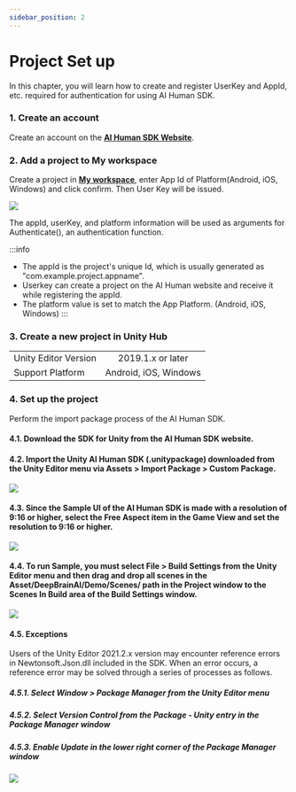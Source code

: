 ```yaml
---
sidebar_position: 2
---
```


# Project Set up

In this chapter, you will learn how to create and register UserKey and AppId, etc. required for authentication for using AI Human SDK.

### 1. Create an account

Create an account on the **[AI Human SDK Website](https://aihuman.aistudios.com)**.

### 2. Add a project to My workspace

Create a project in **[My workspace](https://aihuman.aistudios.com/aihuman/sdk)**, enter App Id of Platform(Android, iOS, Windows) and click confirm. Then User Key will be issued.

<img src="/img/aihuman/unity/SDK_WebPage_UserKey.png" />

The appId, userKey, and platform information will be used as arguments for Authenticate(), an authentication function.

:::info

- The appId is the project's unique Id, which is usually generated as "com.example.project.appname".
- Userkey can create a project on the AI Human website and receive it while registering the appId.
- The platform value is set to match the App Platform. (Android, iOS, Windows)
  :::

### 3. Create a new project in Unity Hub

<table>
	<tr>
		<td>Unity Editor Version</td>
		<td align="center">2019.1.x or later</td>		
	</tr>
	<tr>
		<td>Support Platform</td>
		<td align="center">Android, iOS, Windows</td>
	</tr>
</table>

### 4. Set up the project

Perform the import package process of the AI Human SDK.

#### 4.1. Download the SDK for Unity from the AI Human SDK website.

#### 4.2. Import the Unity AI Human SDK (.unitypackage) downloaded from the Unity Editor menu via Assets > Import Package > Custom Package.

<img src="/img/aihuman/unity/import_package.png" />

#### 4.3. Since the Sample UI of the AI Human SDK is made with a resolution of 9:16 or higher, select the Free Aspect item in the Game View and set the resolution to 9:16 or higher.

<img src="/img/aihuman/unity/aspect.png" />

#### 4.4. To run Sample, you must select File > Build Settings from the Unity Editor menu and then drag and drop all scenes in the Asset/DeepBrainAI/Demo/Scenes/ path in the Project window to the Scenes In Build area of the Build Settings window.

<img src="/img/aihuman/unity/build_setting.png" />

#### 4.5. Exceptions

Users of the Unity Editor 2021.2.x version may encounter reference errors in Newtonsoft.Json.dll included in the SDK. When an error occurs, a reference error may be solved through a series of processes as follows.

##### 4.5.1. Select Window > Package Manager from the Unity Editor menu

##### 4.5.2. Select Version Control from the Package - Unity entry in the Package Manager window

##### 4.5.3. Enable Update in the lower right corner of the Package Manager window

<img src="/img/aihuman/unity/Newtonsoft_Json.png" />
